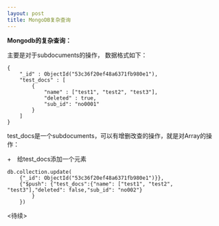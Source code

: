 ```yaml
---
layout: post
title: MongoDB复杂查询
---
```


**Mongodb的复杂查询：**

主要是对于subdocuments的操作， 数据格式如下：

    
    {
        "_id" : ObjectId("53c36f20ef48a6371fb980e1"),
        "test_docs" : [
            {
                "name" : ["test1", "test2", "test3"],
                "deleted" : true,
                "sub_id": "no0001"
            }
        ]
    }
    
test_docs是一个subdocuments，可以有增删改查的操作，就是对Array的操作：

+　给test_docs添加一个元素

    
    db.collection.update(
        {"_id": ObjectId("53c36f20ef48a6371fb980e1")}},
        {"$push": {"test_docs":{"name": ["test1", "test2", "test3"],"deleted": false,"sub_id": "no002"}
            }
        })
        
<待续>

